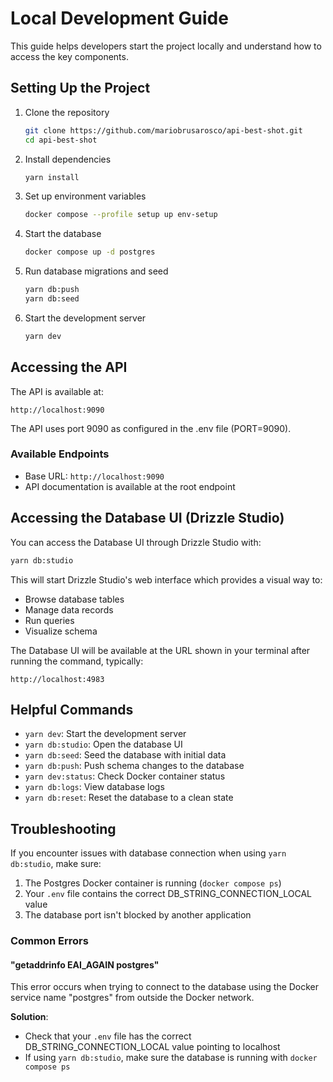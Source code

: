 # Local Development Guide

This guide helps developers start the project locally and understand how to access the key components.

## Setting Up the Project

1. Clone the repository
   ```bash
   git clone https://github.com/mariobrusarosco/api-best-shot.git
   cd api-best-shot
   ```

2. Install dependencies
   ```bash
   yarn install
   ```

3. Set up environment variables
   ```bash
   docker compose --profile setup up env-setup
   ```

4. Start the database
   ```bash
   docker compose up -d postgres
   ```

5. Run database migrations and seed
   ```bash
   yarn db:push
   yarn db:seed
   ```

6. Start the development server
   ```bash
   yarn dev
   ```

## Accessing the API

The API is available at:
```
http://localhost:9090
```

The API uses port 9090 as configured in the .env file (PORT=9090).

### Available Endpoints
- Base URL: `http://localhost:9090`
- API documentation is available at the root endpoint

## Accessing the Database UI (Drizzle Studio)

You can access the Database UI through Drizzle Studio with:

```bash
yarn db:studio
```

This will start Drizzle Studio's web interface which provides a visual way to:
- Browse database tables
- Manage data records
- Run queries
- Visualize schema

The Database UI will be available at the URL shown in your terminal after running the command, typically:
```
http://localhost:4983
```

## Helpful Commands

- `yarn dev`: Start the development server
- `yarn db:studio`: Open the database UI
- `yarn db:seed`: Seed the database with initial data
- `yarn db:push`: Push schema changes to the database
- `yarn dev:status`: Check Docker container status
- `yarn db:logs`: View database logs
- `yarn db:reset`: Reset the database to a clean state

## Troubleshooting

If you encounter issues with database connection when using `yarn db:studio`, make sure:
1. The Postgres Docker container is running (`docker compose ps`)
2. Your `.env` file contains the correct DB_STRING_CONNECTION_LOCAL value
3. The database port isn't blocked by another application

### Common Errors

#### "getaddrinfo EAI_AGAIN postgres"
This error occurs when trying to connect to the database using the Docker service name "postgres" from outside the Docker network.

**Solution**: 
- Check that your `.env` file has the correct DB_STRING_CONNECTION_LOCAL value pointing to localhost
- If using `yarn db:studio`, make sure the database is running with `docker compose ps` 